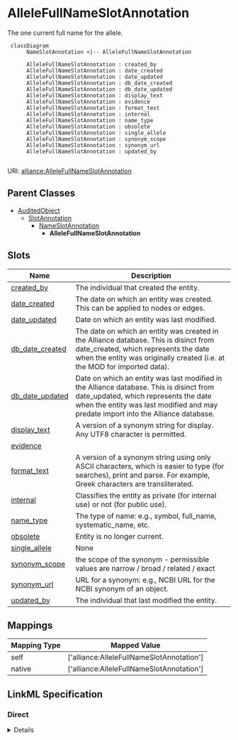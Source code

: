 # AlleleFullNameSlotAnnotation

The one current full name for the allele.


```mermaid
 classDiagram
      NameSlotAnnotation <|-- AlleleFullNameSlotAnnotation
      
      AlleleFullNameSlotAnnotation : created_by
      AlleleFullNameSlotAnnotation : date_created
      AlleleFullNameSlotAnnotation : date_updated
      AlleleFullNameSlotAnnotation : db_date_created
      AlleleFullNameSlotAnnotation : db_date_updated
      AlleleFullNameSlotAnnotation : display_text
      AlleleFullNameSlotAnnotation : evidence
      AlleleFullNameSlotAnnotation : format_text
      AlleleFullNameSlotAnnotation : internal
      AlleleFullNameSlotAnnotation : name_type
      AlleleFullNameSlotAnnotation : obsolete
      AlleleFullNameSlotAnnotation : single_allele
      AlleleFullNameSlotAnnotation : synonym_scope
      AlleleFullNameSlotAnnotation : synonym_url
      AlleleFullNameSlotAnnotation : updated_by
      

```



URI: [alliance:AlleleFullNameSlotAnnotation](http://alliancegenome.org/AlleleFullNameSlotAnnotation)


## Parent Classes

* [AuditedObject](AuditedObject.md)
    * [SlotAnnotation](SlotAnnotation.md)
        * [NameSlotAnnotation](NameSlotAnnotation.md)
            * **AlleleFullNameSlotAnnotation**




<!-- no inheritance hierarchy -->


## Slots

| Name | Description  |
| ---  | ---  |
| [created_by](created_by.md) | The individual that created the entity. |
| [date_created](date_created.md) | The date on which an entity was created. This can be applied to nodes or edges. |
| [date_updated](date_updated.md) | Date on which an entity was last modified. |
| [db_date_created](db_date_created.md) | The date on which an entity was created in the Alliance database.  This is disinct from date_created, which represents the date when the entity was originally created (i.e. at the MOD for imported data). |
| [db_date_updated](db_date_updated.md) | Date on which an entity was last modified in the Alliance database.  This is disinct from date_updated, which represents the date when the entity was last modified and may predate import into the Alliance database. |
| [display_text](display_text.md) | A version of a synonym string for display. Any UTF8 character is permitted. |
| [evidence](evidence.md) |  |
| [format_text](format_text.md) | A version of a synonym string using only ASCII characters, which is easier to type (for searches), print and parse. For example, Greek characters are transliterated. |
| [internal](internal.md) | Classifies the entity as private (for internal use) or not (for public use). |
| [name_type](name_type.md) | The type of name: e.g., symbol, full_name, systematic_name, etc. |
| [obsolete](obsolete.md) | Entity is no longer current. |
| [single_allele](single_allele.md) | None |
| [synonym_scope](synonym_scope.md) | the scope of the synonym - permissible values are narrow / broad / related / exact |
| [synonym_url](synonym_url.md) | URL for a synonym: e.g., NCBI URL for the NCBI synonym of an object. |
| [updated_by](updated_by.md) | The individual that last modified the entity. |


## Mappings

| Mapping Type | Mapped Value |
| ---  | ---  |
| self | ['alliance:AlleleFullNameSlotAnnotation'] |
| native | ['alliance:AlleleFullNameSlotAnnotation'] |




## LinkML Specification

<!-- TODO: investigate https://stackoverflow.com/questions/37606292/how-to-create-tabbed-code-blocks-in-mkdocs-or-sphinx -->

### Direct

<details>
```yaml
name: AlleleFullNameSlotAnnotation
description: The one current full name for the allele.
from_schema: https://github.com/alliance-genome/agr_curation_schema/src/schema/allele
is_a: NameSlotAnnotation
slots:
- single_allele
slot_usage:
  single_allele:
    name: single_allele
    domain_of:
    - AlleleDatabaseStatusSlotAnnotation
    - AlleleFullNameSlotAnnotation
    - AlleleFunctionalImpactSlotAnnotation
    - AlleleGermlineTransmissionStatusSlotAnnotation
    - AlleleInheritanceModeSlotAnnotation
    - AlleleMolecularMutationSlotAnnotation
    - AlleleMutationTypeSlotAnnotation
    - AlleleNomenclatureEventSlotAnnotation
    - AlleleNoteSlotAnnotation
    - AlleleSecondaryIdSlotAnnotation
    - AlleleSymbolSlotAnnotation
    - AlleleSynonymSlotAnnotation
    - AffectedGenomicModelComponent
    required: true
  name_type:
    name: name_type
    notes:
    - 'permissible_values: full_name (VocabularyTerm)'
    domain_of:
    - NameSlotAnnotation

```
</details>

### Induced

<details>
```yaml
name: AlleleFullNameSlotAnnotation
description: The one current full name for the allele.
from_schema: https://github.com/alliance-genome/agr_curation_schema/src/schema/allele
is_a: NameSlotAnnotation
slot_usage:
  single_allele:
    name: single_allele
    domain_of:
    - AlleleDatabaseStatusSlotAnnotation
    - AlleleFullNameSlotAnnotation
    - AlleleFunctionalImpactSlotAnnotation
    - AlleleGermlineTransmissionStatusSlotAnnotation
    - AlleleInheritanceModeSlotAnnotation
    - AlleleMolecularMutationSlotAnnotation
    - AlleleMutationTypeSlotAnnotation
    - AlleleNomenclatureEventSlotAnnotation
    - AlleleNoteSlotAnnotation
    - AlleleSecondaryIdSlotAnnotation
    - AlleleSymbolSlotAnnotation
    - AlleleSynonymSlotAnnotation
    - AffectedGenomicModelComponent
    required: true
  name_type:
    name: name_type
    notes:
    - 'permissible_values: full_name (VocabularyTerm)'
    domain_of:
    - NameSlotAnnotation
attributes:
  single_allele:
    name: single_allele
    from_schema: https://github.com/alliance-genome/agr_curation_schema/src/schema/allele
    multivalued: false
    alias: single_allele
    owner: AlleleFullNameSlotAnnotation
    domain_of:
    - AlleleDatabaseStatusSlotAnnotation
    - AlleleFullNameSlotAnnotation
    - AlleleFunctionalImpactSlotAnnotation
    - AlleleGermlineTransmissionStatusSlotAnnotation
    - AlleleInheritanceModeSlotAnnotation
    - AlleleMolecularMutationSlotAnnotation
    - AlleleMutationTypeSlotAnnotation
    - AlleleNomenclatureEventSlotAnnotation
    - AlleleNoteSlotAnnotation
    - AlleleSecondaryIdSlotAnnotation
    - AlleleSymbolSlotAnnotation
    - AlleleSynonymSlotAnnotation
    - AffectedGenomicModelComponent
    range: Allele
    required: true
  name_type:
    name: name_type
    description: 'The type of name: e.g., symbol, full_name, systematic_name, etc.'
    notes:
    - 'permissible_values: full_name (VocabularyTerm)'
    from_schema: https://github.com/alliance-genome/agr_curation_schema/core.yaml
    domain: NameSlotAnnotation
    multivalued: false
    alias: name_type
    owner: AlleleFullNameSlotAnnotation
    domain_of:
    - NameSlotAnnotation
    range: VocabularyTerm
    required: true
  format_text:
    name: format_text
    description: A version of a synonym string using only ASCII characters, which
      is easier to type (for searches), print and parse. For example, Greek characters
      are transliterated.
    from_schema: https://github.com/alliance-genome/agr_curation_schema/core.yaml
    aliases:
    - synonym_text
    multivalued: false
    alias: format_text
    owner: AlleleFullNameSlotAnnotation
    domain_of:
    - NameSlotAnnotation
    - NameSlotAnnotationDTO
    range: string
    required: true
  display_text:
    name: display_text
    description: A version of a synonym string for display. Any UTF8 character is
      permitted.
    from_schema: https://github.com/alliance-genome/agr_curation_schema/core.yaml
    aliases:
    - synonym_sgml
    multivalued: false
    alias: display_text
    owner: AlleleFullNameSlotAnnotation
    domain_of:
    - NameSlotAnnotation
    - NameSlotAnnotationDTO
    range: string
    required: true
  synonym_url:
    name: synonym_url
    description: 'URL for a synonym: e.g., NCBI URL for the NCBI synonym of an object.'
    from_schema: https://github.com/alliance-genome/agr_curation_schema/core.yaml
    alias: synonym_url
    owner: AlleleFullNameSlotAnnotation
    domain_of:
    - NameSlotAnnotation
    - NameSlotAnnotationDTO
    range: uri
  synonym_scope:
    name: synonym_scope
    description: the scope of the synonym - permissible values are narrow / broad
      / related / exact
    from_schema: https://github.com/alliance-genome/agr_curation_schema/core.yaml
    domain: NameSlotAnnotation
    alias: synonym_scope
    owner: AlleleFullNameSlotAnnotation
    domain_of:
    - NameSlotAnnotation
    range: VocabularyTerm
  evidence:
    name: evidence
    description: ''
    from_schema: https://github.com/alliance-genome/agr_curation_schema/src/schema/reference
    multivalued: true
    alias: evidence
    owner: AlleleFullNameSlotAnnotation
    domain_of:
    - AlleleGenerationMethodAssociation
    - Note
    - SlotAnnotation
    - Association
    range: InformationContentEntity
  created_by:
    name: created_by
    description: The individual that created the entity.
    from_schema: https://github.com/alliance-genome/agr_curation_schema/core.yaml
    domain: AuditedObject
    multivalued: false
    alias: created_by
    owner: AlleleFullNameSlotAnnotation
    domain_of:
    - AuditedObject
    range: Person
  date_created:
    name: date_created
    description: The date on which an entity was created. This can be applied to nodes
      or edges.
    from_schema: https://github.com/alliance-genome/agr_curation_schema/core.yaml
    aliases:
    - creation_date
    exact_mappings:
    - dct:createdOn
    - WIKIDATA_PROPERTY:P577
    alias: date_created
    owner: AlleleFullNameSlotAnnotation
    domain_of:
    - AuditedObject
    - AuditedObjectDTO
    range: datetime
  updated_by:
    name: updated_by
    description: The individual that last modified the entity.
    from_schema: https://github.com/alliance-genome/agr_curation_schema/core.yaml
    domain: AuditedObject
    multivalued: false
    alias: updated_by
    owner: AlleleFullNameSlotAnnotation
    domain_of:
    - AuditedObject
    range: Person
  date_updated:
    name: date_updated
    description: Date on which an entity was last modified.
    from_schema: https://github.com/alliance-genome/agr_curation_schema/core.yaml
    aliases:
    - date_last_modified
    alias: date_updated
    owner: AlleleFullNameSlotAnnotation
    domain_of:
    - AuditedObject
    - AuditedObjectDTO
    range: datetime
  db_date_created:
    name: db_date_created
    description: The date on which an entity was created in the Alliance database.  This
      is disinct from date_created, which represents the date when the entity was
      originally created (i.e. at the MOD for imported data).
    from_schema: https://github.com/alliance-genome/agr_curation_schema/core.yaml
    alias: db_date_created
    owner: AlleleFullNameSlotAnnotation
    domain_of:
    - AuditedObject
    - AuditedObjectDTO
    range: datetime
  db_date_updated:
    name: db_date_updated
    description: Date on which an entity was last modified in the Alliance database.  This
      is disinct from date_updated, which represents the date when the entity was
      last modified and may predate import into the Alliance database.
    from_schema: https://github.com/alliance-genome/agr_curation_schema/core.yaml
    alias: db_date_updated
    owner: AlleleFullNameSlotAnnotation
    domain_of:
    - AuditedObject
    - AuditedObjectDTO
    range: datetime
  internal:
    name: internal
    description: Classifies the entity as private (for internal use) or not (for public
      use).
    notes:
    - Default value is true.
    from_schema: https://github.com/alliance-genome/agr_curation_schema/core.yaml
    alias: internal
    owner: AlleleFullNameSlotAnnotation
    domain_of:
    - AuditedObject
    - AuditedObjectDTO
    range: boolean
    required: true
  obsolete:
    name: obsolete
    description: Entity is no longer current.
    notes:
    - Obsolete entities are preserved in the database for posterity but should not
      be publicly displayed.
    from_schema: https://github.com/alliance-genome/agr_curation_schema/core.yaml
    alias: obsolete
    owner: AlleleFullNameSlotAnnotation
    domain_of:
    - AuditedObject
    - AuditedObjectDTO
    range: boolean

```
</details>